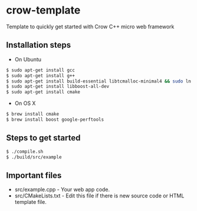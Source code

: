 # crow-template
Template to quickly get started with Crow C++ micro web framework

## Installation steps
* On Ubuntu
```sh
$ sudo apt-get install gcc
$ sudo apt-get install g++
$ sudo apt-get install build-essential libtcmalloc-minimal4 && sudo ln -s /usr/lib/libtcmalloc_minimal.so.4 /usr/lib/libtcmalloc_minimal.so
$ sudo apt-get install libboost-all-dev
$ sudo apt-get install cmake
```
* On OS X
```sh
$ brew install cmake
$ brew install boost google-perftools
```

## Steps to get started
```sh
$ ./compile.sh
$ ./build/src/example
```

## Important files
* src/example.cpp - Your web app code.
* src/CMakeLists.txt - Edit this file if there is new source code or HTML template file.
